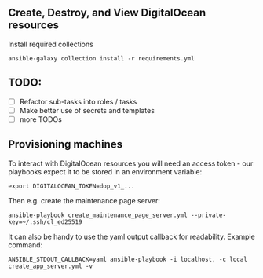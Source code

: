 ## Create, Destroy, and View DigitalOcean resources

Install required collections

    ansible-galaxy collection install -r requirements.yml

## TODO:

 -[ ] Refactor sub-tasks into roles / tasks
 -[ ] Make better use of secrets and templates
 -[ ] more TODOs

## Provisioning machines

To interact with DigitalOcean resources you will need an access token - our playbooks expect it to be stored in an environment variable:

    export DIGITALOCEAN_TOKEN=dop_v1_...

Then e.g. create the maintenance page server:

    ansible-playbook create_maintenance_page_server.yml --private-key=~/.ssh/cl_ed25519

It can also be handy to use the yaml output callback for readability. Example command:

    ANSIBLE_STDOUT_CALLBACK=yaml ansible-playbook -i localhost, -c local create_app_server.yml -v
